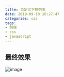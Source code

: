 ```yaml
---
title: 自定义下拉列表
date: 2019-09-10 10:27:47
categories: css
tags:
- 前端
- css
- javascript
---
```


## 最终效果
![image](../../../../../images/css/select.gif)
